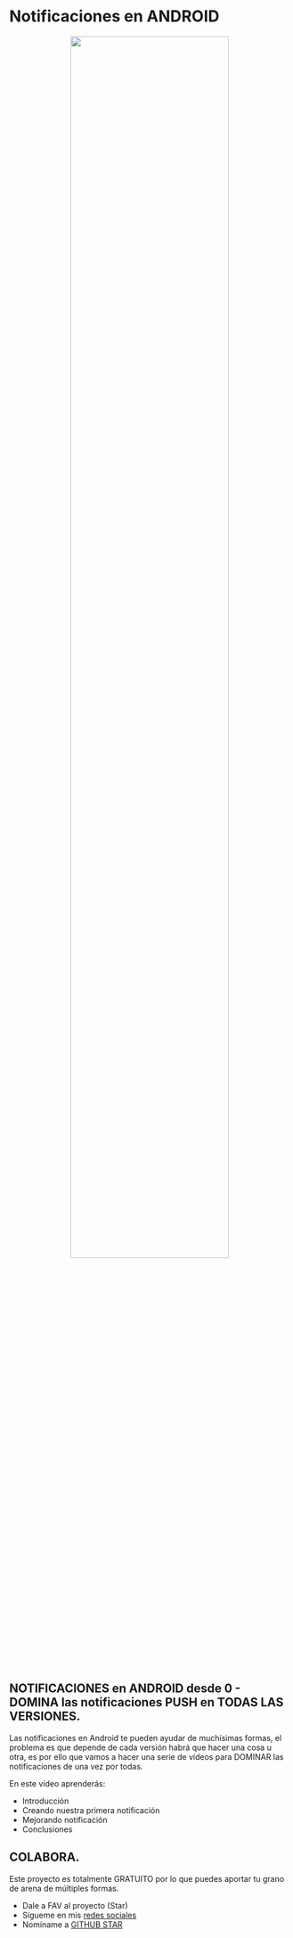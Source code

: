 # Notificaciones en ANDROID

<p align="center">
<a href="https://youtu.be/Br7CLi54RSY">
<img src="https://i.imgur.com/wQb1ruP.jpg" style="height: 75%; width:75%;"/></center> </a></p>

## NOTIFICACIONES en ANDROID desde 0 - DOMINA las notificaciones PUSH en TODAS LAS VERSIONES.

Las notificaciones en Android te pueden ayudar de muchísimas formas, el problema es que depende de cada versión habrá que hacer una cosa u otra, es por ello que vamos a hacer una serie de vídeos para DOMINAR las notificaciones de una vez por todas.

En este vídeo aprenderás:
<br />
- Introducción
- Creando nuestra primera notificación
- Mejorando notificación
- Conclusiones

## COLABORA.

Este proyecto es totalmente GRATUITO por lo que puedes aportar tu grano de arena de múltiples formas.

- Dale a FAV al proyecto (Star)
- Sígueme en mis [redes sociales](https://aristi.dev)
- Nomíname a [GITHUB STAR](https://stars.github.com/nominate/)